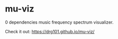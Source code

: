 # mu-viz
0 dependencies music frequency spectrum visualizer.

Check it out: https://drg101.github.io/mu-viz/
